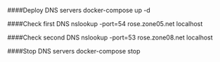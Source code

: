 ####Deploy DNS servers
docker-compose up -d

####Check first DNS
nslookup -port=54 rose.zone05.net localhost

####Check second DNS
nslookup -port=53 rose.zone08.net localhost

####Stop DNS servers
docker-compose stop